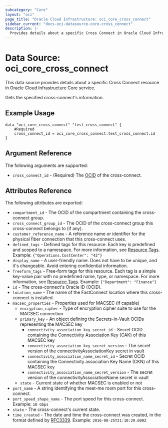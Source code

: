 ```yaml
---
subcategory: "Core"
layout: "oci"
page_title: "Oracle Cloud Infrastructure: oci_core_cross_connect"
sidebar_current: "docs-oci-datasource-core-cross_connect"
description: |-
  Provides details about a specific Cross Connect in Oracle Cloud Infrastructure Core service
---
```


# Data Source: oci_core_cross_connect
This data source provides details about a specific Cross Connect resource in Oracle Cloud Infrastructure Core service.

Gets the specified cross-connect's information.

## Example Usage

```hcl
data "oci_core_cross_connect" "test_cross_connect" {
	#Required
	cross_connect_id = oci_core_cross_connect.test_cross_connect.id
}
```

## Argument Reference

The following arguments are supported:

* `cross_connect_id` - (Required) The [OCID](https://docs.cloud.oracle.com/iaas/Content/General/Concepts/identifiers.htm) of the cross-connect.


## Attributes Reference

The following attributes are exported:

* `compartment_id` - The OCID of the compartment containing the cross-connect group.
* `cross_connect_group_id` - The OCID of the cross-connect group this cross-connect belongs to (if any). 
* `customer_reference_name` - A reference name or identifier for the physical fiber connection that this cross-connect uses. 
* `defined_tags` - Defined tags for this resource. Each key is predefined and scoped to a namespace. For more information, see [Resource Tags](https://docs.cloud.oracle.com/iaas/Content/General/Concepts/resourcetags.htm).  Example: `{"Operations.CostCenter": "42"}` 
* `display_name` - A user-friendly name. Does not have to be unique, and it's changeable. Avoid entering confidential information. 
* `freeform_tags` - Free-form tags for this resource. Each tag is a simple key-value pair with no predefined name, type, or namespace. For more information, see [Resource Tags](https://docs.cloud.oracle.com/iaas/Content/General/Concepts/resourcetags.htm).  Example: `{"Department": "Finance"}` 
* `id` - The cross-connect's Oracle ID (OCID).
* `location_name` - The name of the FastConnect location where this cross-connect is installed. 
* `macsec_properties` - Properties used for MACSEC (if capable)
	* `encryption_cipher` - Type of encryption cipher suite to use for the MACSEC connection
	* `primary_key` - An object defining the Secrets-in-Vault OCIDs representing the MACSEC key
		* `connectivity_association_key_secret_id` - Secret OCID containing the Connectivity Association Key (CAK) of this MACSEC key
		* `connectivity_association_key_secret_version` - The secret version of the connectivityAssociationKey secret in vault
		* `connectivity_association_name_secret_id` - Secret OCID containing the Connectivity association Key Name (CKN) of this MACSEC key
		* `connectivity_association_name_secret_version` - The secret version of the connectivityAssociationName secret in vault
	* `state` - Current state of whether MACSEC is enabled or not
* `port_name` - A string identifying the meet-me room port for this cross-connect.
* `port_speed_shape_name` - The port speed for this cross-connect.  Example: `10 Gbps` 
* `state` - The cross-connect's current state.
* `time_created` - The date and time the cross-connect was created, in the format defined by [RFC3339](https://tools.ietf.org/html/rfc3339).  Example: `2016-08-25T21:10:29.600Z` 

